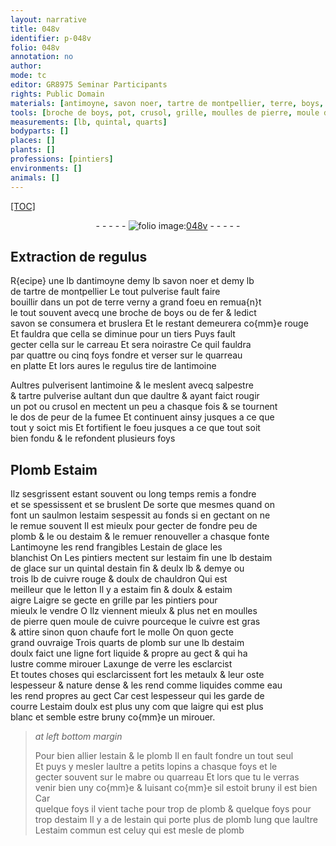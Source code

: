 ```yaml
---
layout: narrative
title: 048v
identifier: p-048v
folio: 048v
annotation: no
author:
mode: tc
editor: GR8975 Seminar Participants
rights: Public Domain
materials: [antimoyne, savon noer, tartre de montpellier, terre, boys, fer, savon, carreau, quarreau, regulus, antimoine, salpestre, tartre, Plomb, Estaim, estaim, plomb, estain de glace, estaim fin, estaim de glace, estain fin, cuivre rouge & doulx de chauldron, letton, estaim fin & doulx, estaim aigre, pierre, cuivre, estaim doulx, axunge de verre, metaulx, eau, aigre, estain, mabre, estaim commun]
tools: [broche de boys, pot, crusol, grille, moulles de pierre, moule de cuivre, molle, mabre, quarreau]
measurements: [lb, quintal, quarts]
bodyparts: []
places: []
plants: []
professions: [pintiers]
environments: []
animals: []
---
```


<p><a href="{{site.url}}/{{base.url}}/diplomatic/">[TOC]</a></p><div class="folio" align="center">- - - - - <a href="http://gallica.bnf.fr/ark:/12148/btv1b10500001g/f102.image" target="_blank"><img src="https://cu-mkp.github.io/2017-workshop-edition/assets/photo-icon.png" alt="folio image: " style="display:inline-block; margin-bottom:-3px;"/>048v</a> - - - - - </div>  
  

## Extraction de regulus

 
R{ecipe} une lb d<span class="m">antimoyne</span> demy lb <span class="m">savon noer</span> et demy lb<br/> de <span class="m">tartre de montpellier</span> Le tout pulverise fault faire<br/> bouillir dans un pot de <span class="m">terre</span> verny a grand foeu en remua{n}t<br/> le tout souvent avecq une <span class="tl">broche de <span class="m">boys</span></span> ou de <span class="m">fer</span> & ledict<br/> <span class="m">savon</span> se consumera et bruslera Et le restant demeurera co{mm}e rouge<br/> Et fauldra que cella se diminue pour un tiers Puys fault<br/> gecter cella sur le <span class="m">carreau</span> Et sera noirastre Ce quil fauldra<br/> par quattre ou cinq foys fondre et verser sur le <span class="m">quarreau</span><br/> en platte Et lors aures le <span class="m">regulus</span> tire de l<span class="m">antimoine</span>
 
Aultres pulverisent l<span class="m">antimoine</span> & le meslent avecq <span class="m">salpestre</span><br/> & <span class="m">tartre</span> pulverise aultant dun que daultre & ayant faict rougir<br/> un <span class="tl">pot</span> ou <span class="tl">crusol</span> en mectent un peu a chasque fois & <span class="del">se</span> tournent<br/> le dos de peur de la fumee Et continuent ainsy jusques a ce que<br/> tout y soict mis Et fortifient le foeu jusques a ce que tout soit<br/> bien fondu & le refondent plusieurs foys
 
 
  

## <span class="m">Plomb</span> <span class="m">Estaim</span>

 
Ilz sesgrissent estant souvent ou long temps remis a fondre<br/> et se spessissent et se bruslent De sorte que mesmes quand on<br/> font un saulmon l<span class="m">estaim</span> sespessit au fonds si en gectant on ne<br/> le remue souvent Il est mieulx pour gecter de fondre peu de<br/> <span class="m">plomb</span> <span class="del">& le</span> ou d<span class="m">estaim</span> & le <span class="del">remuer</span> renouveller a chasque fonte<br/> L<span class="m">antimoyne</span> les rend frangibles L<span class="m">estain de glace</span> les<br/> blanchist <span class="del">On</span> Les <span class="pro">pintiers</span> mectent <span class="del">sur l<span class="m">estaim fin</span></span> une <span class="ms">lb</span> d<span class="m">estaim<br/> de glace</span> sur un <span class="ms">quintal</span> d<span class="m">estain fin</span> & deulx <span class="ms">lb</span> & demye ou<br/> trois <span class="ms">lb</span> de <span class="m">cuivre rouge & doulx de chauldron</span> Qui est<br/> meilleur que le <span class="m">letton</span> Il y a <span class="m">estaim fin & doulx</span> & <span class="m">estaim<br/> aigre</span> Laigre se gecte en <span class="tl">grille</span> par les <span class="pro">pintiers</span> pour<br/> mieulx le vendre <span class="del">O</span> Ilz viennent mieulx & plus net en <span class="tl">moulles<br/> de <span class="m">pierre</span></span> quen <span class="tl">moule de <span class="m">cuivre</span></span> pourceque le <span class="m">cuivre</span> est gras<br/> & attire sinon quon chaufe fort le <span class="tl">molle</span> On quon gecte<br/> grand ouvraige Trois <span class="ms">quarts</span> de <span class="m">plomb</span> sur une <span class="ms">lb</span> d<span class="m">estaim<br/> doulx</span> faict une ligne fort liquide & propre au gect & qui ha<br/> lustre comme mirouer L<span class="m">axunge de verre</span> les esclarcist<br/> Et toutes choses qui esclarcissent fort les <span class="m">metaulx</span> & leur oste<br/> lespesseur & nature dense & les rend <span class="del">comme</span> liquides comme <span class="m">eau</span><br/> les rend propres au gect Car cest lespesseur qui les garde de<br/> courre L<span class="m">estaim doulx</span> est plus uny <span class="del">com</span> que l<span class="m">aigre</span> qui est plus<br/> blanc et semble estre bruny co{mm}e un mirouer.
 
> *at left bottom margin*
> 
> 
>   Pour bien allier l<span class="m">estain</span> & le <span class="m">plomb</span> Il en fault fondre un tout seul<br/> Et puys y mesler laultre a petits lopins a chasque foys et le<br/> gecter souvent sur le <span class="tl"><span class="m">mabre</span></span> ou <span class="tl"><span class="m">quarreau</span></span> Et lors que tu le verras<br/> venir bien uny <span class="del">co{mm}e</span> & luisant co{mm}e sil estoit bruny il est bien Car<br/> quelque foys il vient tache pour trop de <span class="m">plomb</span> & quelque foys pour<br/> trop d<span class="m">estaim</span> Il y a de l<span class="m">estain</span> qui porte plus de <span class="m">plomb</span> lung que laultre<br/> L<span class="m">estaim commun</span> est celuy qui est mesle de <span class="m">plomb</span>
 
